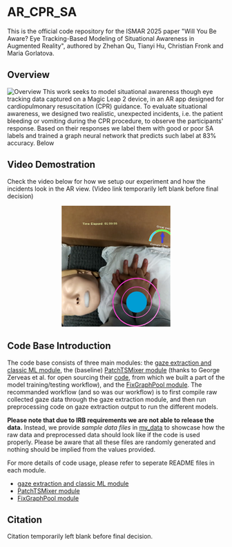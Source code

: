 # AR_CPR_SA
This is the official code repository for the ISMAR 2025 paper "Will You Be Aware? Eye Tracking-Based Modeling of Situational Awareness in Augmented Reality", authored by Zhehan Qu, Tianyi Hu, Christian Fronk and Maria Gorlatova.

## Overview
![Overview](assets/teaser.png)
This work seeks to model situational awareness though eye tracking data captured on a Magic Leap 2 device, in an AR app designed for cardiopulmonary resuscitation (CPR) guidance. To evaluate situational awareness, we designed two realistic, unexpected incidents, i.e. the patient bleeding or vomiting during the CPR procedure, to observe the participants' response. Based on their responses we label them with good or poor SA labels and trained a graph neural network that predicts such label at 83% accuracy. Below 

## Video Demostration
Check the video below for how we setup our experiment and how the incidents look in the AR view. (Video link temporarily left blank before final decision)
<p align="center">
    <a href="">
        <img src="assets/example.png" alt="Watch the video" style="width:50%;">
    </a>
</p>

## Code Base Introduction
The code base consists of three main modules: the [gaze extraction and classic ML module](gaze_extraction), the (baseline) [PatchTSMixer module](time_series_modeling) (thanks to George Zerveas et al. for open sourcing their [code](https://github.com/gzerveas/mvts_transformer), from which we built a part of the model training/testing workflow), and the [FixGraphPool module](fix_graph_pool_modeling). The recommanded workflow (and so was our workflow) is to first compile raw collected gaze data through the gaze extraction module, and then run preprocessing code on gaze extraction output to run the different models. 

**Please note that due to IRB requirements we are not able to release the data.** Instead, we provide *sample data files* in [my_data](my_data) to showcase how the raw data and preprocessed data should look like if the code is used properly. Please be aware that all these files are randomly generated and nothing should be implied from the values provided. 

For more details of code usage, please refer to seperate README files in each module. 
- [gaze extraction and classic ML module](gaze_extraction/README.md)
- [PatchTSMixer module](time_series_modeling/README.md)
- [FixGraphPool module](fix_graph_pool_modeling/README.md)


## Citation
Citation temporarily left blank before final decision.